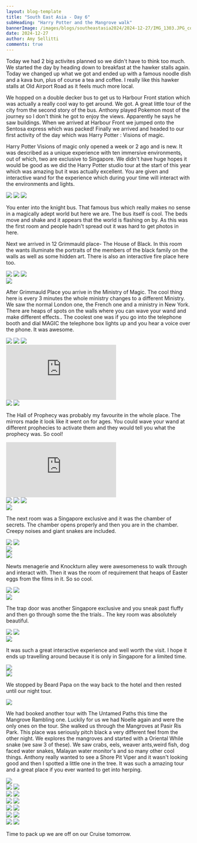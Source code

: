 ```yaml
---
layout: blog-template
title: "South East Asia - Day 6"
subHeading: "Harry Potter and the Mangrove walk"
bannerImage: /images/blogs/southeastasia2024/2024-12-27/IMG_1303.JPG_compressed.JPEG
date: 2024-12-27
author: Amy Sellitti
comments: true
---
```


Today we had 2 big activites planned so we didn't have to think too much. We started the day by heading down to breakfast at the hawker stalls again. Today we changed up what we got and ended up with a famous noodle dish and a kava bun, plus of course a tea and coffee. I really like this hawker stalls at Old Airport Road as it feels much more local. 

We hopped on a double decker bus to get us to Harbour Front station which was actually a really cool way to get around. We got. A great little tour of the city from the second story of the bus. Anthony played Pokemon most of the journey so I don't think he got to enjoy the views. Apparently he says he saw buildings. When we arrived at Harbour Front we jumped onto the Sentosa express which was packed! Finally we arrived and headed to our first activity of the day which was Harry Potter : Visions of magic.

Harry Potter Visions of magic only opened a week or 2 ago and is new. It was described as a unique experience with ten immersive environments, out of which, two are exclusive to Singapore. We didn't have huge hopes it would be good as we did the Harry Potter studio tour at the start of this year which was amazing but it was actually excellent. You are given and interactive wand for the experience which during your time will interact with the environments and lights. 

<div class="grid-3c">
  <img src="/images/blogs/southeastasia2024/2024-12-27/PXL_20241227_033426698.jpg_compressed.JPEG"/>
  <img src="/images/blogs/southeastasia2024/2024-12-27/PXL_20241227_035013681.MP.jpg_compressed.JPEG"/>
  <img src="/images/blogs/southeastasia2024/2024-12-27/PXL_20241227_040324953.jpg_compressed.JPEG"/>
</div>

You enter into the knight bus. That famous bus which really makes no sense in a magically adept world but here we are. The bus itself is cool. The beds move and shake and it  appears that the world is flashing on by. As this was the first room and people hadn't spread out it was hard to get photos in here. 

Next we arrived in 12 Grimmauld place- The House of Black. In this room the wants illuminate the portraits of the members of the black family on the walls as well as some hidden art. There is also an interactive fire place here too. 

<div class="grid-1l-2w">
  <img src="/images/blogs/southeastasia2024/2024-12-27/PXL_20241227_042217658.MP.jpg_compressed.JPEG"/>
  <img src="/images/blogs/southeastasia2024/2024-12-27/PXL_20241227_042137421.jpg_compressed.JPEG"/>
  <img src="/images/blogs/southeastasia2024/2024-12-27/PXL_20241227_042250761.jpg_compressed.JPEG"/>
</div>
<div class="center-image"><img src="/images/blogs/southeastasia2024/2024-12-27/PXL_20241227_042742857.MP.jpg_compressed.JPEG"/></div>

After Grimmauld Place you arrive in the Ministry of Magic. The cool thing here is every 3 minutes the whole ministry changes to a different Ministry. We saw the normal London one, the French one and a ministry in New York.  There are heaps of spots on the walls where you can wave your wand and make different effects.. The coolest one was if you go into the telephone booth and dial MAGIC the telephone box lights up and you hear a voice over the phone. It was awesome.

<div class="grid-3c">
  <img src="/images/blogs/southeastasia2024/2024-12-27/PXL_20241227_042909257.jpg_compressed.JPEG"/>
  <img src="/images/blogs/southeastasia2024/2024-12-27/PXL_20241227_042928495.jpg_compressed.JPEG"/>
  <img src="/images/blogs/southeastasia2024/2024-12-27/PXL_20241227_043330244.jpg_compressed.JPEG"/>
</div>
<div class="center-video">
  <iframe src="https://www.youtube.com/embed/CYZWltk7rCw" frameborder="0" allowfullscreen></iframe>
</div>
<div class="grid-2c">
  <img src="/images/blogs/southeastasia2024/2024-12-27/PXL_20241227_043616563.MP.jpg_compressed.JPEG"/>
  <img src="/images/blogs/southeastasia2024/2024-12-27/PXL_20241227_051502601.MP.jpg_compressed.JPEG"/>
</div>

The Hall of Prophecy was probably my favourite in the whole place. The mirrors made it look like it went on for ages. You could wave your wand at different prophecies to activate them and they would tell you what the prophecy was. So cool!

<div class="center-video">
  <iframe src="https://www.youtube.com/embed/8x4Zrx93FR4" frameborder="0" allowfullscreen></iframe>
</div>
<div class="grid-1l-2w">
  <img src="/images/blogs/southeastasia2024/2024-12-27/PXL_20241227_044048388.MP.jpg_compressed.JPEG"/>
  <img src="/images/blogs/southeastasia2024/2024-12-27/PXL_20241227_043849860.MP.jpg_compressed.JPEG"/>
  <img src="/images/blogs/southeastasia2024/2024-12-27/PXL_20241227_044345461.MP.jpg_compressed.JPEG"/>
  </div>
<div class="center-image"><img src="/images/blogs/southeastasia2024/2024-12-27/PXL_20241227_044147969.jpg_compressed.JPEG"/></div>

The next room was a Singapore exclusive and it was the chamber of secrets. The chamber opens properly and then you are in the chamber. Creepy noises and giant snakes are included. 

<div class="grid-2c">
  <img src="/images/blogs/southeastasia2024/2024-12-27/PXL_20241227_044830840.MP.jpg_compressed.JPEG"/>
  <img src="/images/blogs/southeastasia2024/2024-12-27/PXL_20241227_044845207.MP.jpg_compressed.JPEG"/>
</div>
<div class="center-image"><img src="/images/blogs/southeastasia2024/2024-12-27/PXL_20241227_045232522.MP.jpg_compressed.JPEG"/></div>
<div class="center-image"><img src="/images/blogs/southeastasia2024/2024-12-27/PXL_20241227_045700063.jpg_compressed.JPEG"/></div>

Newts menagerie and Knockturn alley were awesomeness to walk through and interact with. Then it was the room of requirement that heaps of Easter eggs from the films in it. So so cool.

<div class="grid-2c">
  <img src="/images/blogs/southeastasia2024/2024-12-27/PXL_20241227_050450343.jpg_compressed.JPEG"/>
  <img src="/images/blogs/southeastasia2024/2024-12-27/PXL_20241227_050807091.jpg_compressed.JPEG"/>
</div>
<div class="center-image"><img src="/images/blogs/southeastasia2024/2024-12-27/PXL_20241227_051502601.MP.jpg_compressed.JPEG"/></div>

The trap door was another Singapore exclusive and you sneak past fluffy and then go through some the the trials.. The key room was absolutely beautiful.

<div class="grid-2c">
  <img src="/images/blogs/southeastasia2024/2024-12-27/PXL_20241227_052139292.jpg_compressed.JPEG"/>
  <img src="/images/blogs/southeastasia2024/2024-12-27/PXL_20241227_052346358.jpg_compressed.JPEG"/>
</div>
<div class="center-image"><img src="/images/blogs/southeastasia2024/2024-12-27/PXL_20241227_052518478.MP.jpg_compressed.JPEG"/></div>

It was such a great interactive experience and well worth the visit. I hope it ends up travelling around because it is only in Singapore for a limited time. 

<div class="center-image"><img src="/images/blogs/southeastasia2024/2024-12-27/PXL_20241227_052839666.jpg_compressed.JPEG"/></div>
<div class="center-image"><img src="/images/blogs/southeastasia2024/2024-12-27/PXL_20241227_052856708.MP.jpg_compressed.JPEG"/></div>

We stopped by Beard Papa on the way back to the hotel and then rested until our night tour.

<div class="center-image"><img src="/images/blogs/southeastasia2024/2024-12-27/PXL_20241227_073507172.jpg_compressed.JPEG"/></div>

We had booked another tour with The Untamed Paths this time the Mangrove Rambling one. Luckily for us we had Noelle again and were the only ones on the tour. She walked us through the Mangroves at Pasir Ris Park. This place was seriously pitch black a very different feel from the other night. We explores the mangroves and started with a Oriental While snake (we saw 3 of these). We saw crabs, eels, weaver ants,weird fish, dog faced water snakes, Malayan water monitor's and so many other cool things. Anthony really wanted to see a Shore Pit Viper and it wasn't looking good and then I spotted a little one in the tree. It was such a amazing tour and a great place if you ever wanted to get into herping.

<div class="center-image"><img src="/images/blogs/southeastasia2024/2024-12-27/PXL_20241227_122540517.jpg_compressed.JPEG"/></div>
<div class="grid-2c">
  <img src="/images/blogs/southeastasia2024/2024-12-27/PXL_20241227_122549967.jpg_compressed.JPEG"/>
  <img src="/images/blogs/southeastasia2024/2024-12-27/IMG_1241.JPG_compressed.JPEG"/>
</div>
<div class="grid-2c">
  <img src="/images/blogs/southeastasia2024/2024-12-27/IMG_1252.JPG_compressed.JPEG"/>
  <img src="/images/blogs/southeastasia2024/2024-12-27/IMG_1260.JPG_compressed.JPEG"/>
</div>
<div class="grid-2c">
  <img src="/images/blogs/southeastasia2024/2024-12-27/IMG_1266.JPG_compressed.JPEG"/>
  <img src="/images/blogs/southeastasia2024/2024-12-27/IMG_1271.JPG_compressed.JPEG"/>
</div>
<div class="grid-2c">
  <img src="/images/blogs/southeastasia2024/2024-12-27/IMG_1277.JPG_compressed.JPEG"/>
  <img src="/images/blogs/southeastasia2024/2024-12-27/IMG_1280.JPG_compressed.JPEG"/>
</div>
<div class="grid-2c">
  <img src="/images/blogs/southeastasia2024/2024-12-27/IMG_1290.JPG_compressed.JPEG"/>
  <img src="/images/blogs/southeastasia2024/2024-12-27/IMG_1296.JPG_compressed.JPEG"/>
</div><div class="grid-2c">
  <img src="/images/blogs/southeastasia2024/2024-12-27/IMG_1297.JPG_compressed.JPEG"/>
  <img src="/images/blogs/southeastasia2024/2024-12-27/IMG_1303.JPG_compressed.JPEG"/>
</div>

Time to pack up we are off on our Cruise tomorrow.

